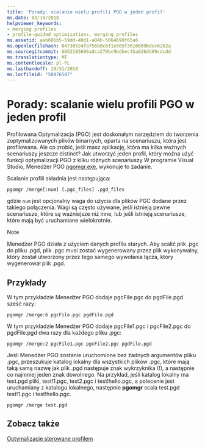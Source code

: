 ```yaml
---
title: 'Porady: scalanie wielu profili PGO w jeden profil'
ms.date: 03/14/2018
helpviewer_keywords:
- merging profiles
- profile-guided optimizations, merging profiles
ms.assetid: aab686b5-59dd-40d1-a04b-5064690f65a6
ms.openlocfilehash: 04730524fa756b0c6f1e505f3610609bdec6262a
ms.sourcegitcommit: 6052185696adca270bc9bdbec45a626dd89cdcdd
ms.translationtype: MT
ms.contentlocale: pl-PL
ms.lasthandoff: 10/31/2018
ms.locfileid: "50476547"
---
```

# <a name="how-to-merge-multiple-pgo-profiles-into-a-single-profile"></a>Porady: scalanie wielu profili PGO w jeden profil

Profilowana Optymalizacja (PGO) jest doskonałym narzędziem do tworzenia zoptymalizowanych plików binarnych, oparta na scenariuszu, która jest profilowana. Ale co zrobić, jeśli masz aplikację, która ma kilka ważnych scenariuszy jeszcze distinct? Jak utworzyć jeden profil, który można użyć funkcji optymalizacji PGO z kilku różnych scenariuszy W programie Visual Studio, Menedżer PGO [pgomgr.exe](pgomgr.md), wykonuje to zadanie.

Scalanie profili składnia jest następująca:

`pgomgr /merge[:num] [.pgc_files] .pgd_files`

gdzie `num` jest opcjonalny waga do użycia dla plików PGC dodane przez takiego połączenia. Wagi są często używane, jeśli istnieją pewne scenariusze, które są ważniejsze niż inne, lub jeśli istnieją scenariusze, które mają być uruchamiane wielokrotnie.

> [!NOTE]
> Menedżer PGO działa z użyciem danych profilu starych. Aby scalić plik .pgc do pliku .pgd, plik .pgc musi zostać wygenerowany przez plik wykonywalny, który został utworzony przez tego samego wywołania łącza, który wygenerował plik .pgd.

## <a name="examples"></a>Przykłady

W tym przykładzie Menedżer PGO dodaje pgcFile.pgc do pgdFile.pgd sześć razy:

`pgomgr /merge:6 pgcFile.pgc pgdFile.pgd`

W tym przykładzie Menedżer PGO dodaje pgcFile1.pgc i pgcFile2.pgc do pgdFile.pgd dwa razy dla każdego pliku .pgc:

`pgomgr /merge:2 pgcFile1.pgc pgcFile2.pgc pgdFile.pgd`

Jeśli Menedżer PGO zostanie uruchomione bez żadnych argumentów pliku .pgc, przeszukuje katalog lokalny dla wszystkich plików .pgc, które mają taką samą nazwę jak plik .pgd następuje znak wykrzyknika (!), a następnie co najmniej jeden znak dowolnego. Na przykład, jeśli katalog lokalny ma test.pgd pliki, test!1.pgc, test2.pgc i test!hello.pgc, a polecenie jest uruchamiany z katalogu lokalnego, następnie **pgomgr** scala test.pgd test!1.pgc i test!hello.pgc.

`pgomgr /merge test.pgd`

## <a name="see-also"></a>Zobacz także

[Optymalizacje sterowane profilem](../../build/reference/profile-guided-optimizations.md)
